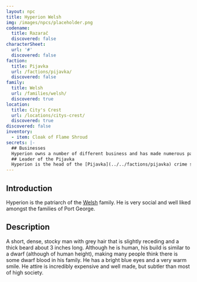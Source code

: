```yaml
---
layout: npc
title: Hyperion Welsh
img: /images/npcs/placeholder.png
codename:
  title: Razarač
  discovered: false
characterSheet:
  url: '#'
  discovered: false
faction:
  title: Pijavka
  url: /factions/pijavka/
  discovered: false
family:
  title: Welsh
  url: /families/welsh/
  discovered: true
location:
  title: City's Crest
  url: /locations/citys-crest/
  discovered: true
discovered: false
inventory:
  - item: Cloak of Flame Shroud
secrets: |-
  ## Businesses
  Hyperion owns a number of different business and has made numerous partnerships with other Port George families. He owns numerous warehouses and shipping business, which many other businesses rely on to operate.
  ## Leader of the Pijavka
  Hyperion is the head of the [Pijavka](../../factions/pijavka) crime syndicate. He takes great care to hide his identity and is unafraid to kill to keep it hidden. He has no personal vendetta against, nor shares the distaste that many snobby elites have for, the lower class. He simply sees them as an easy group to take advantage of and make money off of.
---
```

## Introduction
Hyperion is the patriarch of the [Welsh]({{site.baseurl}}/families/welsh/) family. He is very social and well liked amongst the families of Port George.

## Description
A short, dense, stocky man with grey hair that is slightly receding and a thick beard about 3 inches long. Although he is human, his build is similar to a dwarf (although of human height), making many people think there is some dwarf blood in his family. He has a bright blue eyes and a very warm smile. He attire is incredibly expensive and well made, but subtler than most of high society.
